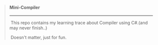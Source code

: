 > #### Mini-Compiler
>
> ------
>
> 
>
> ​	This repo contains my learning trace about Compiler using C#.(and may never finish..)
>
> ​	Doesn't matter, just for fun.
>
> 